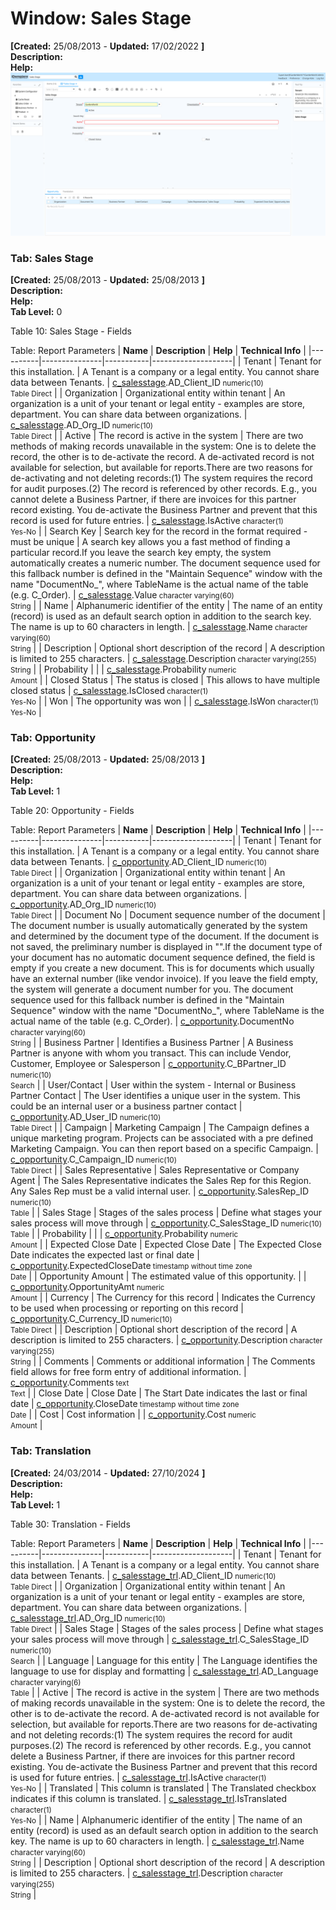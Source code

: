 # Window: Sales Stage

**[Created:** 25/08/2013 - **Updated:** 17/02/2022 **]**  
**Description:**   
**Help:**   
![](/img/docs/manual/SalesStage-Window_iDempiere_v12.0.0.png)

### Tab: Sales Stage

**[Created:** 25/08/2013 - **Updated:** 25/08/2013 **]**   
**Description:**   
**Help:**   
**Tab Level:** 0

Table 10: Sales Stage - Fields 

Table: Report Parameters
| **Name** | **Description** | **Help** | **Technical Info** |
|----------|---------------|-----------|--------------------|
| Tenant | Tenant for this installation. | A Tenant is a company or a legal entity. You cannot share data between Tenants. | [c_salesstage](https://idempiere-schemaspy.muriloht.com/adempiere/tables/c_salesstage.html).AD_Client_ID<small> numeric(10) <br/> Table Direct</small> | 
| Organization | Organizational entity within tenant | An organization is a unit of your tenant or legal entity - examples are store, department. You can share data between organizations. | [c_salesstage](https://idempiere-schemaspy.muriloht.com/adempiere/tables/c_salesstage.html).AD_Org_ID<small> numeric(10) <br/> Table Direct</small> | 
| Active | The record is active in the system | There are two methods of making records unavailable in the system: One is to delete the record, the other is to de-activate the record. A de-activated record is not available for selection, but available for reports.There are two reasons for de-activating and not deleting records:(1) The system requires the record for audit purposes.(2) The record is referenced by other records. E.g., you cannot delete a Business Partner, if there are invoices for this partner record existing. You de-activate the Business Partner and prevent that this record is used for future entries. | [c_salesstage](https://idempiere-schemaspy.muriloht.com/adempiere/tables/c_salesstage.html).IsActive<small> character(1) <br/> Yes-No</small> | 
| Search Key | Search key for the record in the format required - must be unique | A search key allows you a fast method of finding a particular record.If you leave the search key empty, the system automatically creates a numeric number.  The document sequence used for this fallback number is defined in the &quot;Maintain Sequence&quot; window with the name &quot;DocumentNo_&quot;, where TableName is the actual name of the table (e.g. C_Order). | [c_salesstage](https://idempiere-schemaspy.muriloht.com/adempiere/tables/c_salesstage.html).Value<small> character varying(60) <br/> String</small> | 
| Name | Alphanumeric identifier of the entity | The name of an entity (record) is used as an default search option in addition to the search key. The name is up to 60 characters in length. | [c_salesstage](https://idempiere-schemaspy.muriloht.com/adempiere/tables/c_salesstage.html).Name<small> character varying(60) <br/> String</small> | 
| Description | Optional short description of the record | A description is limited to 255 characters. | [c_salesstage](https://idempiere-schemaspy.muriloht.com/adempiere/tables/c_salesstage.html).Description<small> character varying(255) <br/> String</small> | 
| Probability |  |  | [c_salesstage](https://idempiere-schemaspy.muriloht.com/adempiere/tables/c_salesstage.html).Probability<small> numeric <br/> Amount</small> | 
| Closed Status | The status is closed | This allows to have multiple closed status | [c_salesstage](https://idempiere-schemaspy.muriloht.com/adempiere/tables/c_salesstage.html).IsClosed<small> character(1) <br/> Yes-No</small> | 
| Won | The opportunity was won |  | [c_salesstage](https://idempiere-schemaspy.muriloht.com/adempiere/tables/c_salesstage.html).IsWon<small> character(1) <br/> Yes-No</small> | 


### Tab: Opportunity

**[Created:** 25/08/2013 - **Updated:** 25/08/2013 **]**   
**Description:**   
**Help:**   
**Tab Level:** 1

Table 20: Opportunity - Fields 

Table: Report Parameters
| **Name** | **Description** | **Help** | **Technical Info** |
|----------|---------------|-----------|--------------------|
| Tenant | Tenant for this installation. | A Tenant is a company or a legal entity. You cannot share data between Tenants. | [c_opportunity](https://idempiere-schemaspy.muriloht.com/adempiere/tables/c_opportunity.html).AD_Client_ID<small> numeric(10) <br/> Table Direct</small> | 
| Organization | Organizational entity within tenant | An organization is a unit of your tenant or legal entity - examples are store, department. You can share data between organizations. | [c_opportunity](https://idempiere-schemaspy.muriloht.com/adempiere/tables/c_opportunity.html).AD_Org_ID<small> numeric(10) <br/> Table Direct</small> | 
| Document No | Document sequence number of the document | The document number is usually automatically generated by the system and determined by the document type of the document. If the document is not saved, the preliminary number is displayed in &quot;&quot;.If the document type of your document has no automatic document sequence defined, the field is empty if you create a new document. This is for documents which usually have an external number (like vendor invoice).  If you leave the field empty, the system will generate a document number for you. The document sequence used for this fallback number is defined in the &quot;Maintain Sequence&quot; window with the name &quot;DocumentNo_&quot;, where TableName is the actual name of the table (e.g. C_Order). | [c_opportunity](https://idempiere-schemaspy.muriloht.com/adempiere/tables/c_opportunity.html).DocumentNo<small> character varying(60) <br/> String</small> | 
| Business Partner | Identifies a Business Partner | A Business Partner is anyone with whom you transact.  This can include Vendor, Customer, Employee or Salesperson | [c_opportunity](https://idempiere-schemaspy.muriloht.com/adempiere/tables/c_opportunity.html).C_BPartner_ID<small> numeric(10) <br/> Search</small> | 
| User/Contact | User within the system - Internal or Business Partner Contact | The User identifies a unique user in the system. This could be an internal user or a business partner contact | [c_opportunity](https://idempiere-schemaspy.muriloht.com/adempiere/tables/c_opportunity.html).AD_User_ID<small> numeric(10) <br/> Table Direct</small> | 
| Campaign | Marketing Campaign | The Campaign defines a unique marketing program.  Projects can be associated with a pre defined Marketing Campaign.  You can then report based on a specific Campaign. | [c_opportunity](https://idempiere-schemaspy.muriloht.com/adempiere/tables/c_opportunity.html).C_Campaign_ID<small> numeric(10) <br/> Table Direct</small> | 
| Sales Representative | Sales Representative or Company Agent | The Sales Representative indicates the Sales Rep for this Region.  Any Sales Rep must be a valid internal user. | [c_opportunity](https://idempiere-schemaspy.muriloht.com/adempiere/tables/c_opportunity.html).SalesRep_ID<small> numeric(10) <br/> Table</small> | 
| Sales Stage | Stages of the sales process | Define what stages your sales process will move through | [c_opportunity](https://idempiere-schemaspy.muriloht.com/adempiere/tables/c_opportunity.html).C_SalesStage_ID<small> numeric(10) <br/> Table</small> | 
| Probability |  |  | [c_opportunity](https://idempiere-schemaspy.muriloht.com/adempiere/tables/c_opportunity.html).Probability<small> numeric <br/> Amount</small> | 
| Expected Close Date | Expected Close Date | The Expected Close Date indicates the expected last or final date | [c_opportunity](https://idempiere-schemaspy.muriloht.com/adempiere/tables/c_opportunity.html).ExpectedCloseDate<small> timestamp without time zone <br/> Date</small> | 
| Opportunity Amount | The estimated value of this opportunity. |  | [c_opportunity](https://idempiere-schemaspy.muriloht.com/adempiere/tables/c_opportunity.html).OpportunityAmt<small> numeric <br/> Amount</small> | 
| Currency | The Currency for this record | Indicates the Currency to be used when processing or reporting on this record | [c_opportunity](https://idempiere-schemaspy.muriloht.com/adempiere/tables/c_opportunity.html).C_Currency_ID<small> numeric(10) <br/> Table Direct</small> | 
| Description | Optional short description of the record | A description is limited to 255 characters. | [c_opportunity](https://idempiere-schemaspy.muriloht.com/adempiere/tables/c_opportunity.html).Description<small> character varying(255) <br/> String</small> | 
| Comments | Comments or additional information | The Comments field allows for free form entry of additional information. | [c_opportunity](https://idempiere-schemaspy.muriloht.com/adempiere/tables/c_opportunity.html).Comments<small> text <br/> Text</small> | 
| Close Date | Close Date | The Start Date indicates the last or final date | [c_opportunity](https://idempiere-schemaspy.muriloht.com/adempiere/tables/c_opportunity.html).CloseDate<small> timestamp without time zone <br/> Date</small> | 
| Cost | Cost information |  | [c_opportunity](https://idempiere-schemaspy.muriloht.com/adempiere/tables/c_opportunity.html).Cost<small> numeric <br/> Amount</small> | 


### Tab: Translation

**[Created:** 24/03/2014 - **Updated:** 27/10/2024 **]**   
**Description:**   
**Help:**   
**Tab Level:** 1

Table 30: Translation - Fields 

Table: Report Parameters
| **Name** | **Description** | **Help** | **Technical Info** |
|----------|---------------|-----------|--------------------|
| Tenant | Tenant for this installation. | A Tenant is a company or a legal entity. You cannot share data between Tenants. | [c_salesstage_trl](https://idempiere-schemaspy.muriloht.com/adempiere/tables/c_salesstage_trl.html).AD_Client_ID<small> numeric(10) <br/> Table Direct</small> | 
| Organization | Organizational entity within tenant | An organization is a unit of your tenant or legal entity - examples are store, department. You can share data between organizations. | [c_salesstage_trl](https://idempiere-schemaspy.muriloht.com/adempiere/tables/c_salesstage_trl.html).AD_Org_ID<small> numeric(10) <br/> Table Direct</small> | 
| Sales Stage | Stages of the sales process | Define what stages your sales process will move through | [c_salesstage_trl](https://idempiere-schemaspy.muriloht.com/adempiere/tables/c_salesstage_trl.html).C_SalesStage_ID<small> numeric(10) <br/> Search</small> | 
| Language | Language for this entity | The Language identifies the language to use for display and formatting | [c_salesstage_trl](https://idempiere-schemaspy.muriloht.com/adempiere/tables/c_salesstage_trl.html).AD_Language<small> character varying(6) <br/> Table</small> | 
| Active | The record is active in the system | There are two methods of making records unavailable in the system: One is to delete the record, the other is to de-activate the record. A de-activated record is not available for selection, but available for reports.There are two reasons for de-activating and not deleting records:(1) The system requires the record for audit purposes.(2) The record is referenced by other records. E.g., you cannot delete a Business Partner, if there are invoices for this partner record existing. You de-activate the Business Partner and prevent that this record is used for future entries. | [c_salesstage_trl](https://idempiere-schemaspy.muriloht.com/adempiere/tables/c_salesstage_trl.html).IsActive<small> character(1) <br/> Yes-No</small> | 
| Translated | This column is translated | The Translated checkbox indicates if this column is translated. | [c_salesstage_trl](https://idempiere-schemaspy.muriloht.com/adempiere/tables/c_salesstage_trl.html).IsTranslated<small> character(1) <br/> Yes-No</small> | 
| Name | Alphanumeric identifier of the entity | The name of an entity (record) is used as an default search option in addition to the search key. The name is up to 60 characters in length. | [c_salesstage_trl](https://idempiere-schemaspy.muriloht.com/adempiere/tables/c_salesstage_trl.html).Name<small> character varying(60) <br/> String</small> | 
| Description | Optional short description of the record | A description is limited to 255 characters. | [c_salesstage_trl](https://idempiere-schemaspy.muriloht.com/adempiere/tables/c_salesstage_trl.html).Description<small> character varying(255) <br/> String</small> | 


